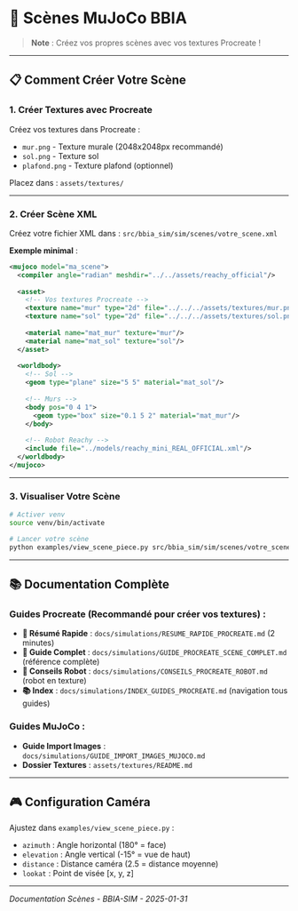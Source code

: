 # 🎨 Scènes MuJoCo BBIA

> **Note** : Créez vos propres scènes avec vos textures Procreate !

---

## 📋 Comment Créer Votre Scène

### **1. Créer Textures avec Procreate**

Créez vos textures dans Procreate :
- `mur.png` - Texture murale (2048x2048px recommandé)
- `sol.png` - Texture sol
- `plafond.png` - Texture plafond (optionnel)

Placez dans : `assets/textures/`

---

### **2. Créer Scène XML**

Créez votre fichier XML dans : `src/bbia_sim/sim/scenes/votre_scene.xml`

**Exemple minimal** :
```xml
<mujoco model="ma_scene">
  <compiler angle="radian" meshdir="../../assets/reachy_official"/>
  
  <asset>
    <!-- Vos textures Procreate -->
    <texture name="mur" type="2d" file="../../../assets/textures/mur.png"/>
    <texture name="sol" type="2d" file="../../../assets/textures/sol.png"/>
    
    <material name="mat_mur" texture="mur"/>
    <material name="mat_sol" texture="sol"/>
  </asset>
  
  <worldbody>
    <!-- Sol -->
    <geom type="plane" size="5 5" material="mat_sol"/>
    
    <!-- Murs -->
    <body pos="0 4 1">
      <geom type="box" size="0.1 5 2" material="mat_mur"/>
    </body>
    
    <!-- Robot Reachy -->
    <include file="../models/reachy_mini_REAL_OFFICIAL.xml"/>
  </worldbody>
</mujoco>
```

---

### **3. Visualiser Votre Scène**

```bash
# Activer venv
source venv/bin/activate

# Lancer votre scène
python examples/view_scene_piece.py src/bbia_sim/sim/scenes/votre_scene.xml
```

---

## 📚 Documentation Complète

### **Guides Procreate** (Recommandé pour créer vos textures) :
- **🚀 Résumé Rapide** : `docs/simulations/RESUME_RAPIDE_PROCREATE.md` (2 minutes)
- **📖 Guide Complet** : `docs/simulations/GUIDE_PROCREATE_SCENE_COMPLET.md` (référence complète)
- **🤖 Conseils Robot** : `docs/simulations/CONSEILS_PROCREATE_ROBOT.md` (robot en texture)
- **📚 Index** : `docs/simulations/INDEX_GUIDES_PROCREATE.md` (navigation tous guides)

### **Guides MuJoCo** :
- **Guide Import Images** : `docs/simulations/GUIDE_IMPORT_IMAGES_MUJOCO.md`
- **Dossier Textures** : `assets/textures/README.md`

---

## 🎮 Configuration Caméra

Ajustez dans `examples/view_scene_piece.py` :
- `azimuth` : Angle horizontal (180° = face)
- `elevation` : Angle vertical (-15° = vue de haut)
- `distance` : Distance caméra (2.5 = distance moyenne)
- `lookat` : Point de visée [x, y, z]

---

*Documentation Scènes - BBIA-SIM - 2025-01-31*
